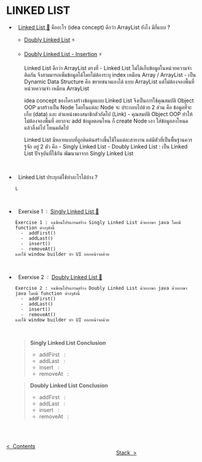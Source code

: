 # LINKED LIST
  - &nbsp; [Linked List 🔗](https://expert-programming-tutor.com/tutorial/data_structure/03_%E0%B8%A5%E0%B8%B4%E0%B8%87%E0%B8%84%E0%B9%8C%E0%B8%A5%E0%B8%B4%E0%B8%AA%E0%B8%95%E0%B9%8C%20(Linked%20List).php) คืออะไร (idea concept) ดีกว่า ArrayList ยังไง มีกี่แบบ ?
    - [Doubly Linked List](https://youtube.com/shorts/wsnxm9RJws8?feature=share) ⚡️
    - [Doubly Linked List - Insertion](https://www.youtube.com/shorts/HWr5NXDsAHM) ⚡️

        Linked List ดีกว่า ArrayList ตรงที่
          - Linked List ไม่ได้เก็บข้อมูลในหน่วยความจำติดกัน จึงสามมารถเพิ่มข้อมูลได้โดยไม่ต้องระบุ index เหมือน Array / ArrayList
          - เป็น Dynamic Data Structure คือ ขยายขนาดเองได้ แบบ ArrayList แต่ไม่ต้องจองพื้นที่หน่วยความจำ เหมือน ArrayList
    
        idea concept ของโครงสร้างข้อมูลแบบ Linked List จึงเป็นการใช้คุณสมบัติ Object OOP มาสร้างเป็น Node โดยในแต่ละ Node จะ
        ประกอบไปด้วย 2 ส่วน คือ ข้อมูลที่จะเก็บ (data) และ ตำแหน่งของสมาชิกตัวถัดไป (Link)
          -  คุณสมบัติ Object OOP ทำให้ไม่ต้องจองพื้นที่ อยากจะ add ข้อมูลตอนไหน ก็ create Node เอา ใส่ข้อมูลลงโหนด แล้วลิ้งค์ไป
        โหนดถัดไป

        Linked List มีหลายแบบที่ถูกคิดค้นสร้างขึ้นใช้ในแต่ละสายงาน แต่มีตัวที่เป็นพื้นฐานควรรู้จัก อยู่ 2 ตัว คือ
          -  Singly Linked List
          -  Doubly Linked List : เป็น Linked List ปัจจุบันที่ใช้กัน  พัฒนามาจาก Singly Linked List 
    
    <br/>

  - &nbsp; Linked List ประยุกต์ใช้ทำอะไรได้บ้าง ?

        L

    <br/>
    
  - &nbsp; Exerxise 1 &nbsp;:&nbsp; [Singly Linked List 🔗]()

        Exercise 1 : จงเขียนโปรแกรมสร้าง Singly Linked List ด้วยภาษา java โดยมี function ต่างๆดังนี้
          -  addFirst()
          -  addLast()
          -  insert()
          -  removeAt()
        และใช้ window builder ทำ UI ออกหน้าจอด้วย

    <br/>
    
  - &nbsp; Exerxise 2 &nbsp;:&nbsp; [Doubly Linked List 🔗]()

        Exercise 2 : จงเขียนโปรแกรมสร้าง Doubly Linked List ด้วยภาษา java ด้วยภาษา java โดยมี function ต่างๆดังนี้
          -  addFirst()
          -  addLast()
          -  insert()
          -  removeAt()
        และใช้ window builder ทำ UI ออกหน้าจอด้วย

    <br/>

    > **Singly Linked List Conclusion**
    >- addFirst &nbsp;&nbsp;:&nbsp;&nbsp;
    >- addLast &nbsp;&nbsp;:&nbsp;&nbsp;
    >- insert &nbsp;&nbsp;:&nbsp;&nbsp;
    >- removeAt &nbsp;&nbsp;:&nbsp;&nbsp;
    
    >  **Doubly Linked List Conclusion**
    >- addFirst &nbsp;&nbsp;:&nbsp;&nbsp;
    >- addLast &nbsp;&nbsp;:&nbsp;&nbsp;
    >- insert &nbsp;&nbsp;:&nbsp;&nbsp;
    >- removeAt &nbsp;&nbsp;:&nbsp;&nbsp;

<br/><br/>

[<  &nbsp;Contents](https://github.com/Arisa-Kaewsuan/Datastructure_Java/blob/main/README.md)  &nbsp; &nbsp; &nbsp; &nbsp; &nbsp; &nbsp; &nbsp; &nbsp; &nbsp; &nbsp; &nbsp; &nbsp; &nbsp; &nbsp; &nbsp; &nbsp; &nbsp; &nbsp; &nbsp; &nbsp; &nbsp; &nbsp; &nbsp; &nbsp; &nbsp; &nbsp; &nbsp; &nbsp; &nbsp; &nbsp; &nbsp; &nbsp; &nbsp; &nbsp; &nbsp; &nbsp; &nbsp; &nbsp; &nbsp; &nbsp; &nbsp; &nbsp; &nbsp; &nbsp; &nbsp; &nbsp; &nbsp; &nbsp; &nbsp; &nbsp; &nbsp; &nbsp; &nbsp; &nbsp; &nbsp; &nbsp; &nbsp; &nbsp; &nbsp; &nbsp; &nbsp; &nbsp; &nbsp; &nbsp; &nbsp; &nbsp; &nbsp; &nbsp; &nbsp; &nbsp; &nbsp; &nbsp; &nbsp; &nbsp; &nbsp; &nbsp; &nbsp; &nbsp; &nbsp; &nbsp; &nbsp; &nbsp; &nbsp; &nbsp; &nbsp; &nbsp; &nbsp; &nbsp; &nbsp; &nbsp; &nbsp; [Stack&nbsp;  >](https://github.com/Arisa-Kaewsuan/Datastructure_Java/blob/main/LinkedList.md)
